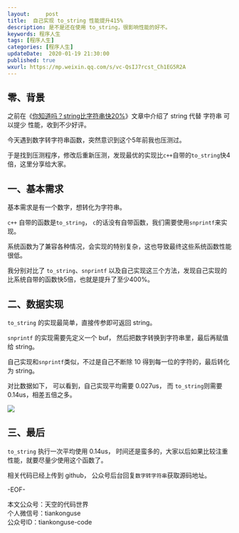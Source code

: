 ```yaml
---   
layout:     post  
title:  自己实现 to_string 性能提升415%  
description: 是不是还在使用 to_string，很影响性能的好不。  
keywords: 程序人生  
tags: [程序人生]    
categories: [程序人生]  
updateDate:  2020-01-19 21:30:00  
published: true  
wxurl: https://mp.weixin.qq.com/s/vc-QsIJ7rcst_Ch1EG5R2A  
---  
```



## 零、背景  


之前在《[你知道吗？string比字符串快20%](https://mp.weixin.qq.com/s/fZoSyfpAg-_4uV1cVbvwbw)》文章中介绍了 string 代替 字符串 可以提少 性能，收到不少好评。  


今天遇到数字转字符串函数，突然意识到这个5年前我也压测过。  


于是找到压测程序，修改后重新压测，发现最优的实现比`c++`自带的`to_string`快4倍，这里分享给大家。  


## 一、基本需求  


基本需求是有一个数字，想转化为字符串。  


`c++` 自带的函数是`to_string`， `c`的话没有自带函数，我们需要使用`snprintf`来实现。  


系统函数为了兼容各种情况，会实现的特别复杂，这也导致最终这些系统函数性能很低。  


我分别对比了 `to_string`、`snprintf` 以及自己实现这三个方法，发现自己实现的比系统自带的函数快5倍，也就是提升了至少400%。  


## 二、数据实现  


`to_string` 的实现最简单，直接传参即可返回 string。  


`snprintf` 的实现需要先定义一个 buf， 然后把数字转换到字符串里，最后再赋值给 string。  


自己实现和`snprintf`类似，不过是自己不断除 10 得到每一位的字符的，最后转化为 string。  


对比数据如下， 可以看到，自己实现平均需要 0.027us， 而 `to_string`则需要 0.14us，相差五倍之多。  


![](https://res2020.tiankonguse.com/images/2020/01/19/001.png)  


## 三、最后  


`to_string` 执行一次平均使用 0.14us， 时间还是蛮多的，大家以后如果比较注重性能，就要尽量少使用这个函数了。  


相关代码已经上传到 github， 公众号后台回复`数字转字符串`获取源码地址。  


-EOF-  


本文公众号：天空的代码世界  
个人微信号：tiankonguse  
公众号ID：tiankonguse-code  
  

